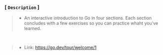 ### [ `Description` ]
> - An interactive introduction to Go in four sections. Each section concludes
    with a few exercises so you can practice whaht you've learned.

<br />

> - Link: https://go.dev/tour/welcome/1

